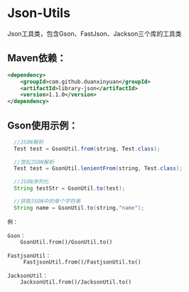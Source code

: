 # Json-Utils
Json工具类，包含Gson、FastJson、Jackson三个库的工具类

## Maven依赖：
```xml
<dependency>
    <groupId>com.github.duanxinyuan</groupId>
    <artifactId>library-json</artifactId>
    <version>1.1.0</version>
</dependency>
```

## Gson使用示例：
```java
  //JSON解析
  Test test = GsonUtil.from(string, Test.class);
  
  //宽松JSON解析
  Test test = GsonUtil.lenientFrom(string, Test.class);
  
  //JSON序列化
  String testStr = GsonUtil.to(test);

  //获取JSON中的单个字符串
  String name = GsonUtil.to(string,"name");
```

```(java)
例：

Gson：
    GsonUtil.from()/GsonUtil.to()
    
FastjsonUtil：
     FastjsonUtil.from()/FastjsonUtil.to()

JacksonUtil：
    JacksonUtil.from()/JacksonUtil.to()
 
```